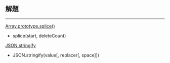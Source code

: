 ## 解題

---

[Array.prototype.splice()](https://developer.mozilla.org/en-US/docs/Web/JavaScript/Reference/Global_Objects/Array/splice)

- splice(start, deleteCount)

[JSON.stringify](https://developer.mozilla.org/zh-TW/docs/Web/JavaScript/Reference/Global_Objects/JSON/stringify)

- JSON.stringify(value[, replacer[, space]])
